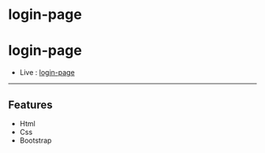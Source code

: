 # login-page
# login-page

- Live :  [ login-page ](https://yosefhassouna2001.github.io/login-page/)
-------

## Features

- Html
- Css
- Bootstrap
